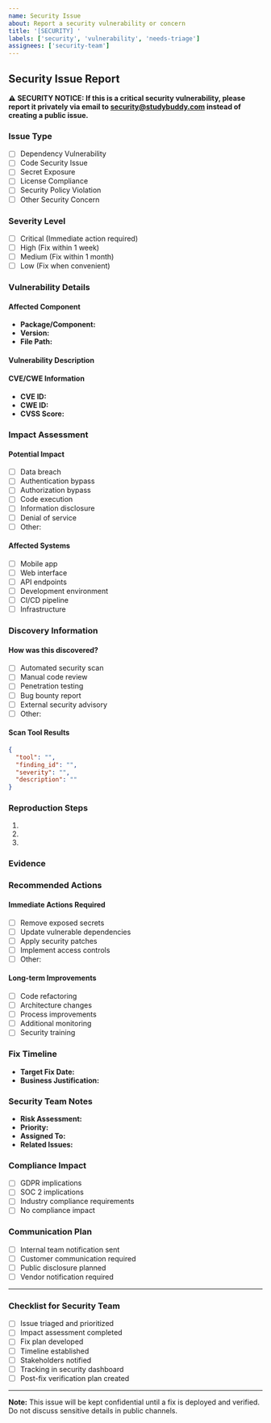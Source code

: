 ```yaml
---
name: Security Issue
about: Report a security vulnerability or concern
title: '[SECURITY] '
labels: ['security', 'vulnerability', 'needs-triage']
assignees: ['security-team']
---
```


## Security Issue Report

**⚠️ SECURITY NOTICE: If this is a critical security vulnerability, please report it privately via email to security@studybuddy.com instead of creating a public issue.**

### Issue Type
- [ ] Dependency Vulnerability
- [ ] Code Security Issue
- [ ] Secret Exposure
- [ ] License Compliance
- [ ] Security Policy Violation
- [ ] Other Security Concern

### Severity Level
- [ ] Critical (Immediate action required)
- [ ] High (Fix within 1 week)
- [ ] Medium (Fix within 1 month)
- [ ] Low (Fix when convenient)

### Vulnerability Details

#### Affected Component
<!-- Specify the affected package, file, or component -->
- **Package/Component:** 
- **Version:** 
- **File Path:** 

#### Vulnerability Description
<!-- Describe the security issue in detail -->

#### CVE/CWE Information
<!-- If applicable, provide CVE number and CWE classification -->
- **CVE ID:** 
- **CWE ID:** 
- **CVSS Score:** 

### Impact Assessment

#### Potential Impact
<!-- Describe the potential security impact -->
- [ ] Data breach
- [ ] Authentication bypass
- [ ] Authorization bypass
- [ ] Code execution
- [ ] Information disclosure
- [ ] Denial of service
- [ ] Other: 

#### Affected Systems
- [ ] Mobile app
- [ ] Web interface
- [ ] API endpoints
- [ ] Development environment
- [ ] CI/CD pipeline
- [ ] Infrastructure

### Discovery Information

#### How was this discovered?
- [ ] Automated security scan
- [ ] Manual code review
- [ ] Penetration testing
- [ ] Bug bounty report
- [ ] External security advisory
- [ ] Other: 

#### Scan Tool Results
<!-- If discovered by automated scanning, include relevant output -->
```json
{
  "tool": "",
  "finding_id": "",
  "severity": "",
  "description": ""
}
```

### Reproduction Steps
<!-- If applicable, provide steps to reproduce the issue -->
1. 
2. 
3. 

### Evidence
<!-- Include screenshots, logs, or other evidence -->

### Recommended Actions

#### Immediate Actions Required
- [ ] Remove exposed secrets
- [ ] Update vulnerable dependencies
- [ ] Apply security patches
- [ ] Implement access controls
- [ ] Other: 

#### Long-term Improvements
- [ ] Code refactoring
- [ ] Architecture changes
- [ ] Process improvements
- [ ] Additional monitoring
- [ ] Security training

### Fix Timeline
<!-- When should this be fixed? -->
- **Target Fix Date:** 
- **Business Justification:** 

### Security Team Notes
<!-- For security team use only -->
- **Risk Assessment:** 
- **Priority:** 
- **Assigned To:** 
- **Related Issues:** 

### Compliance Impact
- [ ] GDPR implications
- [ ] SOC 2 implications
- [ ] Industry compliance requirements
- [ ] No compliance impact

### Communication Plan
- [ ] Internal team notification sent
- [ ] Customer communication required
- [ ] Public disclosure planned
- [ ] Vendor notification required

---

### Checklist for Security Team

- [ ] Issue triaged and prioritized
- [ ] Impact assessment completed
- [ ] Fix plan developed
- [ ] Timeline established
- [ ] Stakeholders notified
- [ ] Tracking in security dashboard
- [ ] Post-fix verification plan created

---

**Note:** This issue will be kept confidential until a fix is deployed and verified. Do not discuss sensitive details in public channels.